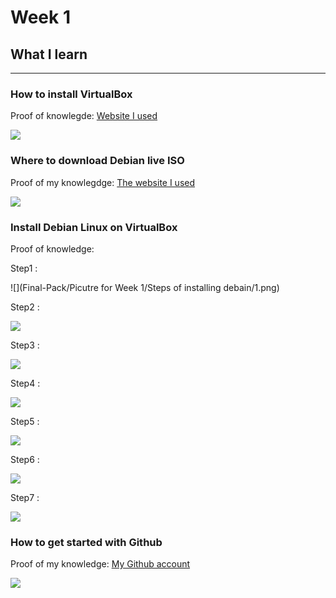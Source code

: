 # Week 1

## What I learn 
--------------
### How to install VirtualBox
Proof of knowlegde:
[Website I used](https://www.virtualbox.org/wiki/Downloads)

![](https://github.com/kaoxiong/Final-Pack/blob/master/Picutre%20for%20Week%201/VMboxdownload.PNG)

### Where to download Debian live ISO
Proof of my knowlegdge:
[The website I used](https://cdimage.debian.org/debian-cd/current-live/amd64/iso-hybrid/)

![](https://github.com/kaoxiong/Final-Pack/blob/master/Picutre%20for%20Week%201/Debianiso.PNG)

### Install Debian Linux on VirtualBox
Proof of knowledge:

Step1 :

![](Final-Pack/Picutre for Week 1/Steps of installing debain/1.png)

Step2 :

![](https://github.com/kaoxiong/Final-Pack/blob/master/Picutre%20for%20Week%201/Steps%20of%20installing%20debain/2.png)

Step3 :

![](https://github.com/kaoxiong/Final-Pack/blob/master/Picutre%20for%20Week%201/Steps%20of%20installing%20debain/3.png)

Step4 :

![](https://github.com/kaoxiong/Final-Pack/blob/master/Picutre%20for%20Week%201/Steps%20of%20installing%20debain/4.png)

Step5 :

![](https://github.com/kaoxiong/Final-Pack/blob/master/Picutre%20for%20Week%201/Steps%20of%20installing%20debain/5.png)

Step6 :

![](https://github.com/kaoxiong/Final-Pack/blob/master/Picutre%20for%20Week%201/Steps%20of%20installing%20debain/6.png)

Step7 :

![](https://github.com/kaoxiong/Final-Pack/blob/master/Picutre%20for%20Week%201/Steps%20of%20installing%20debain/7.png)


### How to get started with Github
Proof of my knowledge:
[My Github account](https://github.com/kaoxiong)

![](https://github.com/kaoxiong/Final-Pack/blob/master/Picutre%20for%20Week%201/GithubAccount.PNG)
